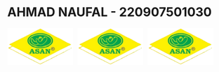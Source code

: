 # AHMAD NAUFAL - 220907501030

<div style="display: flex; gap: 10px;">
  <img src="img/logo-asan.png" alt="Gambar 1" width="150"/>
  <img src="img/logo-asan.png" alt="Gambar 2" width="150"/>
  <img src="img/logo-asan.png" alt="Gambar 3" width="150"/>
</div>
